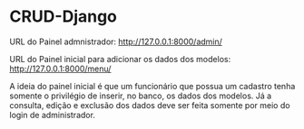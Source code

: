 # CRUD-Django

URL do Painel admnistrador: http://127.0.0.1:8000/admin/

URL do Painel inicial para adicionar os dados dos modelos: http://127.0.0.1:8000/menu/

A ideia do painel inicial é que um funcionário que possua um cadastro tenha somente o privilégio de inserir, no banco, os dados dos modelos. Já a consulta, edição e exclusão dos dados deve ser feita somente por meio do login de administrador.
